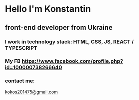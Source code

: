 # Hello I'm Konstantin
## front-end developer from Ukraine
### I work in technology stack: HTML, CSS, JS, REACT / TYPESCRIPT
### My FB https://www.facebook.com/profile.php?id=100000738266640
### contact me:
kokos201475@gmail.com
